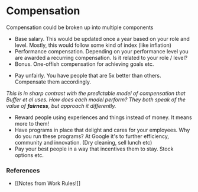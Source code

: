 # Compensation
Compensation could be broken up into multiple components
- Base salary. This would be updated once a year based on your role and level. Mostly, this would follow some kind of index (like inflation)
- Performance compensation. Depending on your performance level you are awarded a recurring compensation. Is it related to your role / level?
- Bonus. One-offish compensation for achieving goals etc.
* Pay unfairly. You have people that are 5x better than others. Compensate them accordingly.

*This is in sharp contrast with the predictable model of compensation that Buffer et al uses. How does each model perform? They both speak of the value of **fairness**, but approach it differently.*

* Reward people using experiences and things instead of money. It means more to them!
* Have programs in place that delight and cares for your employees. Why do you run these programs? At Google it's to further efficiency, community and innovation. (Dry cleaning, sell lunch etc)
* Pay your best people in a way that incentives them to stay. Stock options etc.

### References
* [[Notes from Work Rules!]]